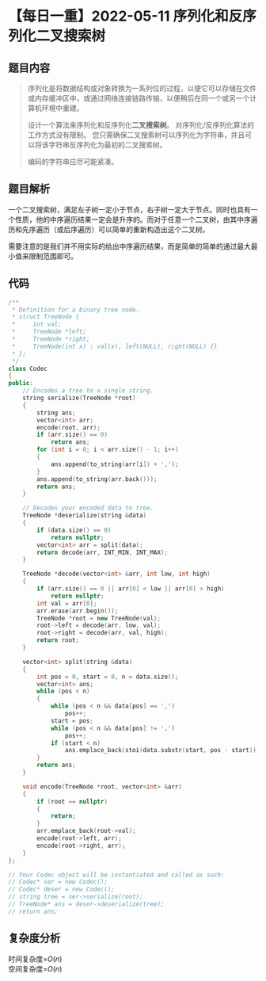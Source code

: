 # 【每日一重】2022-05-11 序列化和反序列化二叉搜索树

## 题目内容

> 序列化是将数据结构或对象转换为一系列位的过程，以便它可以存储在文件或内存缓冲区中，或通过网络连接链路传输，以便稍后在同一个或另一个计算机环境中重建。
>
> 设计一个算法来序列化和反序列化**二叉搜索树**。 对序列化/反序列化算法的工作方式没有限制。 您只需确保二叉搜索树可以序列化为字符串，并且可以将该字符串反序列化为最初的二叉搜索树。
>
> 编码的字符串应尽可能紧凑。

## 题目解析

一个二叉搜索树，满足左子树一定小于节点，右子树一定大于节点。同时也具有一个性质，他的中序遍历结果一定会是升序的。而对于任意一个二叉树，由其中序遍历和先序遍历（或后序遍历）可以简单的重新构造出这个二叉树。

需要注意的是我们并不用实际的给出中序遍历结果，而是简单的简单的通过最大最小值来限制范围即可。

## 代码

```cpp
/**
 * Definition for a binary tree node.
 * struct TreeNode {
 *     int val;
 *     TreeNode *left;
 *     TreeNode *right;
 *     TreeNode(int x) : val(x), left(NULL), right(NULL) {}
 * };
 */
class Codec
{
public:
    // Encodes a tree to a single string.
    string serialize(TreeNode *root)
    {
        string ans;
        vector<int> arr;
        encode(root, arr);
        if (arr.size() == 0)
            return ans;
        for (int i = 0; i < arr.size() - 1; i++)
        {
            ans.append(to_string(arr[i]) + ',');
        }
        ans.append(to_string(arr.back()));
        return ans;
    }

    // Decodes your encoded data to tree.
    TreeNode *deserialize(string &data)
    {
        if (data.size() == 0)
            return nullptr;
        vector<int> arr = split(data);
        return decode(arr, INT_MIN, INT_MAX);
    }

    TreeNode *decode(vector<int> &arr, int low, int high)
    {
        if (arr.size() == 0 || arr[0] < low || arr[0] > high)
            return nullptr;
        int val = arr[0];
        arr.erase(arr.begin());
        TreeNode *root = new TreeNode(val);
        root->left = decode(arr, low, val);
        root->right = decode(arr, val, high);
        return root;
    }

    vector<int> split(string &data)
    {
        int pos = 0, start = 0, n = data.size();
        vector<int> ans;
        while (pos < n)
        {
            while (pos < n && data[pos] == ',')
                pos++;
            start = pos;
            while (pos < n && data[pos] != ',')
                pos++;
            if (start < n)
                ans.emplace_back(stoi(data.substr(start, pos - start)));
        }
        return ans;
    }

    void encode(TreeNode *root, vector<int> &arr)
    {
        if (root == nullptr)
        {
            return;
        }
        arr.emplace_back(root->val);
        encode(root->left, arr);
        encode(root->right, arr);
    }
};

// Your Codec object will be instantiated and called as such:
// Codec* ser = new Codec();
// Codec* deser = new Codec();
// string tree = ser->serialize(root);
// TreeNode* ans = deser->deserialize(tree);
// return ans;
```

## 复杂度分析

时间复杂度=$O(n)$  
空间复杂度=$O(n)$
